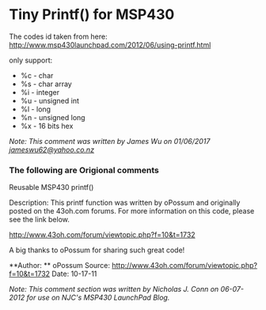 # Tiny Printf() for MSP430

The codes id taken from here: http://www.msp430launchpad.com/2012/06/using-printf.html

only support: 
* %c - char 
* %s - char array 
* %i - integer 
* %u - unsigned int 
* %l - long 
* %n - unsigned long
* %x - 16 bits hex

*Note: This comment was written by James Wu on 01/06/2017 jameswu62@yahoo.co.nz*

### The following are Origional comments

Reusable MSP430 printf()

Description: This printf function was written by oPossum and originally posted on the 43oh.com forums. For more information on this code, please see the link below.

http://www.43oh.com/forum/viewtopic.php?f=10&t=1732

A big thanks to oPossum for sharing such great code!

**Author: **
oPossum Source: http://www.43oh.com/forum/viewtopic.php?f=10&t=1732 Date: 10-17-11

*Note: This comment section was written by Nicholas J. Conn on 06-07-2012 for use on NJC's MSP430 LaunchPad Blog.*
